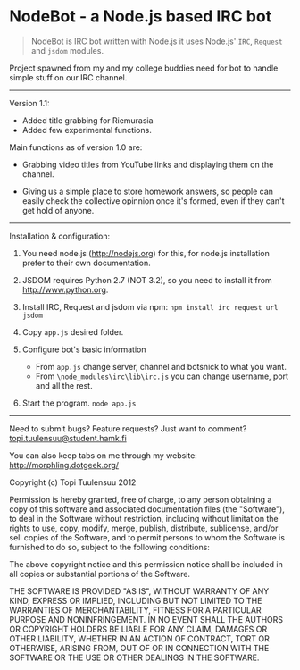 NodeBot - a Node.js based IRC bot
=================================

> NodeBot is IRC bot written with Node.js it uses Node.js' `IRC`, `Request` and `jsdom` modules.

Project spawned from my and my college buddies need for bot to handle simple stuff
on our IRC channel.

---------------------------------

Version 1.1:

* Added title grabbing for Riemurasia
* Added few experimental functions.



Main functions as of version 1.0 are:

* Grabbing video titles from YouTube links and displaying them on the channel.

* Giving us a simple place to store homework answers, so people can easily check
the collective opinnion once it's formed, even if they can't get hold of anyone.

---------------------------------

Installation & configuration:

1. You need node.js (http://nodejs.org) for this, for node.js installation prefer
   to their own documentation.

2. JSDOM requires Python 2.7 (NOT 3.2), so you need to install it from http://www.python.org.   
 
3. Install IRC, Request and jsdom via npm:
	`npm install irc request url jsdom`
	
4. Copy `app.js` desired folder.

5. Configure bot's basic information
	* From `app.js` change server, channel and botsnick to what you want.
	* From `\node_modules\irc\lib\irc.js` you can change username, port and all the rest.

5. Start the program.
	`node app.js`

---------------------------------

Need to submit bugs? Feature requests? Just want to comment?
topi.tuulensuu@student.hamk.fi

You can also keep tabs on me through my website:
http://morphling.dotgeek.org/

Copyright (c) Topi Tuulensuu 2012

Permission is hereby granted, free of charge, to any person obtaining a copy of this software and associated documentation files (the "Software"), to deal in the Software without restriction, including without limitation the rights to use, copy, modify, merge, publish, distribute, sublicense, and/or sell copies of the Software, and to permit persons to whom the Software is furnished to do so, subject to the following conditions:

The above copyright notice and this permission notice shall be included in all copies or substantial portions of the Software.

THE SOFTWARE IS PROVIDED "AS IS", WITHOUT WARRANTY OF ANY KIND, EXPRESS OR IMPLIED, INCLUDING BUT NOT LIMITED TO THE WARRANTIES OF MERCHANTABILITY, FITNESS FOR A PARTICULAR PURPOSE AND NONINFRINGEMENT. IN NO EVENT SHALL THE AUTHORS OR COPYRIGHT HOLDERS BE LIABLE FOR ANY CLAIM, DAMAGES OR OTHER LIABILITY, WHETHER IN AN ACTION OF CONTRACT, TORT OR OTHERWISE, ARISING FROM, OUT OF OR IN CONNECTION WITH THE SOFTWARE OR THE USE OR OTHER DEALINGS IN THE SOFTWARE.